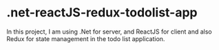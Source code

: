 # .net-reactJS-redux-todolist-app
In this project, I am using .Net for server, and ReactJS for client and also Redux for state management in the todo list application.
